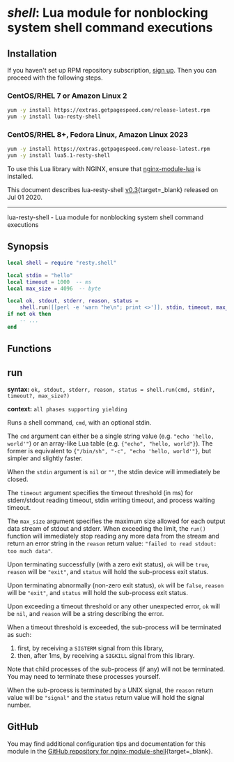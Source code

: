 # *shell*: Lua module for nonblocking system shell command executions


## Installation

If you haven't set up RPM repository subscription, [sign up](https://www.getpagespeed.com/repo-subscribe). Then you can proceed with the following steps.

### CentOS/RHEL 7 or Amazon Linux 2

```bash
yum -y install https://extras.getpagespeed.com/release-latest.rpm
yum -y install lua-resty-shell
```

### CentOS/RHEL 8+, Fedora Linux, Amazon Linux 2023

```bash
yum -y install https://extras.getpagespeed.com/release-latest.rpm
yum -y install lua5.1-resty-shell
```


To use this Lua library with NGINX, ensure that [nginx-module-lua](../modules/lua.md) is installed.

This document describes lua-resty-shell [v0.3](https://github.com/openresty/lua-resty-shell/releases/tag/v0.03){target=_blank} 
released on Jul 01 2020.
    
<hr />

lua-resty-shell - Lua module for nonblocking system shell command executions

## Synopsis

```lua
local shell = require "resty.shell"

local stdin = "hello"
local timeout = 1000  -- ms
local max_size = 4096  -- byte

local ok, stdout, stderr, reason, status =
    shell.run([[perl -e 'warn "he\n"; print <>']], stdin, timeout, max_size)
if not ok then
    -- ...
end
```

## Functions

## run

**syntax:** `ok, stdout, stderr, reason, status = shell.run(cmd, stdin?, timeout?, max_size?)`

**context:** `all phases supporting yielding`

Runs a shell command, `cmd`, with an optional stdin.

The `cmd` argument can either be a single string value (e.g. `"echo 'hello,
world'"`) or an array-like Lua table (e.g. `{"echo", "hello, world"}`). The
former is equivalent to `{"/bin/sh", "-c", "echo 'hello, world'"}`, but simpler
and slightly faster.

When the `stdin` argument is `nil` or `""`, the stdin device will immediately
be closed.

The `timeout` argument specifies the timeout threshold (in ms) for
stderr/stdout reading timeout, stdin writing timeout, and process waiting
timeout.

The `max_size` argument specifies the maximum size allowed for each output
data stream of stdout and stderr. When exceeding the limit, the `run()`
function will immediately stop reading any more data from the stream and return
an error string in the `reason` return value: `"failed to read stdout: too much
data"`.

Upon terminating successfully (with a zero exit status), `ok` will be `true`,
`reason` will be `"exit"`, and `status` will hold the sub-process exit status.

Upon terminating abnormally (non-zero exit status), `ok` will be `false`,
`reason` will be `"exit"`, and `status` will hold the sub-process exit status.

Upon exceeding a timeout threshold or any other unexpected error, `ok` will be
`nil`, and `reason` will be a string describing the error.

When a timeout threshold is exceeded, the sub-process will be terminated as
such:

1. first, by receiving a `SIGTERM` signal from this library,
2. then, after 1ms, by receiving a `SIGKILL` signal from this library.

Note that child processes of the sub-process (if any) will not be terminated.
You may need to terminate these processes yourself.

When the sub-process is terminated by a UNIX signal, the `reason` return value
will be `"signal"` and the `status` return value will hold the signal number.


## GitHub

You may find additional configuration tips and documentation for this module in the [GitHub repository for 
nginx-module-shell](https://github.com/openresty/lua-resty-shell){target=_blank}.